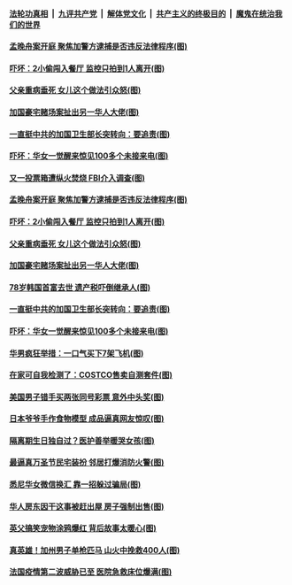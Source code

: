 ####  [法轮功真相](../../../../basic/blob/master/README.md?t=10280231) &nbsp;|&nbsp; [九评共产党](../../../../9ping.md/blob/master/README.md?t=10280231) &nbsp;|&nbsp; [解体党文化](../../../../jtdwh.md/blob/master/README.md?t=10280231)  &nbsp;|&nbsp; [共产主义的终极目的](../../../../gczydzjmd.md/blob/master/README.md?t=10280231) &nbsp;|&nbsp; [魔鬼在统治我们的世界](../../../../mgztzwmdsj.md/blob/master/README.md?t=10280231) 

#### [孟晚舟案开庭 聚焦加警方逮捕是否违反法律程序(图)](../pages/p3/950606.md?t=10280231) 

#### [吓坏：2小偷闯入餐厅 监控只拍到1人离开(图)](../pages/p3/950599.md?t=10280231) 

#### [父亲重病垂死 女儿这个做法引众怒(图)](../pages/p3/950595.md?t=10280231) 

#### [加国豪宅赌场案扯出另一华人大佬(图)](../pages/p3/950498.md?t=10280231) 

#### [一直挺中共的加国卫生部长突转向：要追责(图)](../pages/p3/950508.md?t=10280231) 

#### [吓坏：华女一觉醒来惊见100多个未接来电(图)](../pages/p3/950499.md?t=10280231) 

#### [又一投票箱遭纵火焚烧 FBI介入调查(图)](../pages/p3/950604.md?t=10280231) 

#### [孟晚舟案开庭 聚焦加警方逮捕是否违反法律程序(图)](../pages/p3/950606.md?t=10280231) 

#### [吓坏：2小偷闯入餐厅 监控只拍到1人离开(图)](../pages/p3/950599.md?t=10280231) 

#### [父亲重病垂死 女儿这个做法引众怒(图)](../pages/p3/950595.md?t=10280231) 

#### [加国豪宅赌场案扯出另一华人大佬(图)](../pages/p3/950498.md?t=10280231) 

#### [78岁韩国首富去世 遗产税吓倒继承人(图)](../pages/p3/950516.md?t=10280231) 

#### [一直挺中共的加国卫生部长突转向：要追责(图)](../pages/p3/950508.md?t=10280231) 

#### [吓坏：华女一觉醒来惊见100多个未接来电(图)](../pages/p3/950499.md?t=10280231) 

#### [华男疯狂举措：一口气买下7架飞机(图)](../pages/p3/950495.md?t=10280231) 

#### [在家可自我检测了：COSTCO售卖自测套件(图)](../pages/p3/950488.md?t=10280231) 

#### [美国男子错手买两张同号彩票 意外中头奖(图)](../pages/p3/950433.md?t=10280231) 

#### [日本爷爷手作食物模型 成品逼真网友惊叹(图)](../pages/p3/950418.md?t=10280231) 

#### [隔离期生日独自过？医护善举暖哭女孩(图)](../pages/p3/950415.md?t=10280231) 


#### [最逼真万圣节民宅装扮 邻居打爆消防火警(图)](../pages/p3/950370.md?t=10280231) 

#### [悉尼华女微信换汇 靠一招躲过骗局(图)](../pages/p3/950316.md?t=10280231) 

#### [华人房东因干这事被赶出屋 房子强制出售(图)](../pages/p3/950312.md?t=10280231) 

#### [英父搞笑宠物涂鸦爆红 背后故事太暖心(图)](../pages/p3/950344.md?t=10280231) 

#### [真英雄！加州男子单枪匹马 山火中挽救400人(图)](../pages/p3/950340.md?t=10280231) 

#### [法国疫情第二波威胁已至 医院急救床位爆满(图)](../pages/p3/950323.md?t=10280231) 

